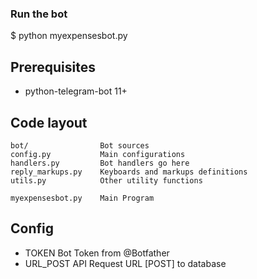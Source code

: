 ### Run the bot
   $ python myexpensesbot.py

## Prerequisites
* python-telegram-bot 11+

## Code layout
    bot/              	Bot sources
	config.py       	Main configurations
	handlers.py  		Bot handlers go here	
	reply_markups.py    Keyboards and markups definitions
	utils.py            Other utility functions

    myexpensesbot.py    Main Program

## Config
- TOKEN			Bot Token from @Botfather
- URL_POST	    API Request URL [POST] to database